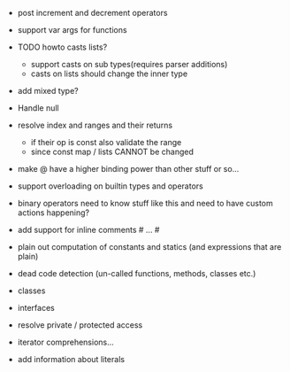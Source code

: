 - post increment and decrement operators
- support var args for functions

- TODO howto casts lists?
    - support casts on sub types(requires parser additions)
    - casts on lists should change the inner type

- add mixed type? 
- Handle null
- resolve index and ranges and their returns

    - if their op is const also validate the range
    - since const map / lists CANNOT be changed

- make @ have a higher binding power than other stuff or so...
- support overloading on builtin types and operators
- binary operators need to know stuff like this and need to have custom actions happening?
- add support for inline comments # ... #

- plain out computation of constants and statics (and expressions that are plain)
- dead code detection (un-called functions, methods, classes etc.)
- classes
- interfaces
- resolve private / protected access

- iterator comprehensions...

- add information about literals

